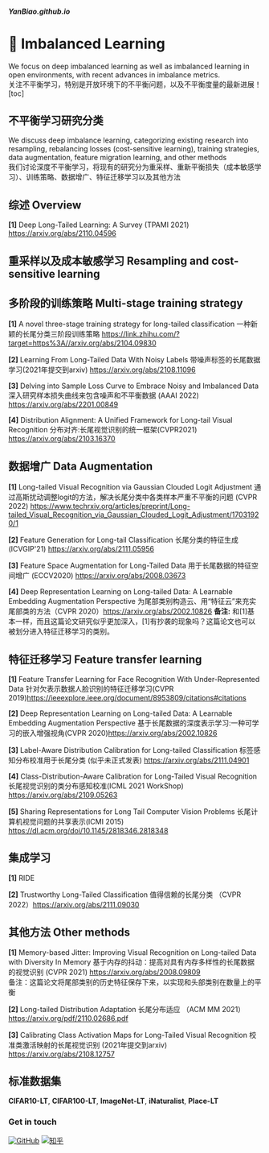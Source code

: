 ##### YanBiao.github.io
# 👋 Imbalanced Learning
We focus on deep imbalanced learning as well as imbalanced learning in open environments, with recent advances in imbalance metrics.
<br />关注不平衡学习，特别是开放环境下的不平衡问题，以及不平衡度量的最新进展！
[toc]
## 不平衡学习研究分类
We discuss deep imbalance learning, categorizing existing research into resampling, rebalancing losses (cost-sensitive learning), training strategies, data augmentation, feature migration learning, and other methods
<br />我们讨论深度不平衡学习，将现有的研究分为重采样、重新平衡损失（成本敏感学习）、训练策略、数据增广、特征迁移学习以及其他方法


## 综述 Overview
**[1]** Deep Long-Tailed Learning: A Survey (TPAMI 2021) https://arxiv.org/abs/2110.04596

## 重采样以及成本敏感学习 Resampling and cost-sensitive learning 


## 多阶段的训练策略 Multi-stage training strategy
**[1]** A novel three-stage training strategy for long-tailed classification 一种新颖的长尾分类三阶段训练策略 https://link.zhihu.com/?target=https%3A//arxiv.org/abs/2104.09830

**[2]** Learning From Long-Tailed Data With Noisy Labels 带噪声标签的长尾数据学习(2021年提交到arxiv) https://arxiv.org/abs/2108.11096

**[3]** Delving into Sample Loss Curve to Embrace Noisy and Imbalanced Data 深入研究样本损失曲线来包含噪声和不平衡数据 (AAAI 2022) https://arxiv.org/abs/2201.00849

**[4]** Distribution Alignment: A Unified Framework for Long-tail Visual Recognition 分布对齐:长尾视觉识别的统一框架(CVPR2021) https://arxiv.org/abs/2103.16370

## 数据增广 Data Augmentation
**[1]** Long-tailed Visual Recognition via Gaussian Clouded Logit Adjustment 通过高斯扰动调整logit的方法，解决长尾分类中各类样本严重不平衡的问题 (CVPR 2022) https://www.techrxiv.org/articles/preprint/Long-tailed_Visual_Recognition_via_Gaussian_Clouded_Logit_Adjustment/17031920/1

**[2]** Feature Generation for Long-tail Classification 长尾分类的特征生成 (ICVGIP'21) https://arxiv.org/abs/2111.05956

**[3]** Feature Space Augmentation for Long-Tailed Data 用于长尾数据的特征空间增广 (ECCV2020) https://arxiv.org/abs/2008.03673

**[4]** Deep Representation Learning on Long-tailed Data: A Learnable Embedding Augmentation Perspective 为尾部类别构造云、用“特征云”来充实尾部类的方法（CVPR 2020）https://arxiv.org/abs/2002.10826 **备注:** 和[1]基本一样，而且这篇论文研究似乎更加深入，[1]有抄袭的现象吗？这篇论文也可以被划分进入特征迁移学习的类别。

## 特征迁移学习 Feature transfer learning
**[1]** Feature Transfer Learning for Face Recognition With Under-Represented Data 针对欠表示数据人脸识别的特征迁移学习(CVPR 2019)https://ieeexplore.ieee.org/document/8953809/citations#citations

**[2]** Deep Representation Learning on Long-tailed Data: A Learnable Embedding Augmentation Perspective 基于长尾数据的深度表示学习:一种可学习的嵌入增强视角(CVPR  2020)https://arxiv.org/abs/2002.10826

**[3]** Label-Aware Distribution Calibration for Long-tailed Classification 标签感知分布校准用于长尾分类 (似乎未正式发表) https://arxiv.org/abs/2111.04901

**[4]** Class-Distribution-Aware Calibration for Long-Tailed Visual Recognition 长尾视觉识别的类分布感知校准(ICML 2021 WorkShop) https://arxiv.org/abs/2109.05263

**[5]** Sharing Representations for Long Tail Computer Vision Problems 长尾计算机视觉问题的共享表示(ICMI 2015) https://dl.acm.org/doi/10.1145/2818346.2818348

## 集成学习 
**[1]** RIDE

**[2]** Trustworthy Long-Tailed Classification 值得信赖的长尾分类 （CVPR 2022）https://arxiv.org/abs/2111.09030

## 其他方法 Other methods
**[1]** Memory-based Jitter: Improving Visual Recognition on Long-tailed Data with Diversity In Memory 基于内存的抖动：提高对具有内存多样性的长尾数据的视觉识别 (CVPR 2021) https://arxiv.org/abs/2008.09809
<br />备注：这篇论文将尾部类别的历史特征保存下来，以实现和头部类别在数量上的平衡

**[2]** Long-tailed Distribution Adaptation 长尾分布适应 （ACM MM 2021）https://arxiv.org/pdf/2110.02686.pdf

**[3]** Calibrating Class Activation Maps for Long-Tailed Visual Recognition 校准类激活映射的长尾视觉识别 (2021年提交到arxiv) https://arxiv.org/abs/2108.12757

## 标准数据集
**CIFAR10-LT**, **CIFAR100-LT**, **ImageNet-LT**, **iNaturalist**, **Place-LT**

### Get in touch
[![GitHub](https://img.shields.io/badge/GitHub-grey?logo=github)](https://github.com/mayanbiao1234)
[![知乎](https://img.shields.io/badge/知乎-white?logo=zhihu)](https://www.zhihu.com/people/ma-yan-biao-73)


